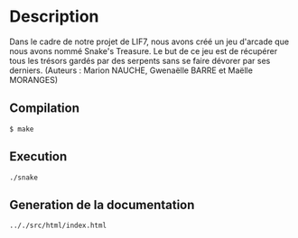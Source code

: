 # Description
Dans le cadre de notre projet de LIF7, nous avons créé un jeu d'arcade que nous avons nommé Snake's Treasure.
Le but de ce jeu est de récupérer tous les trésors gardés par des serpents sans se faire dévorer par ses derniers.
(Auteurs : Marion NAUCHE, Gwenaëlle BARRE et Maëlle MORANGES)

## Compilation 
`$ make`


## Execution
`./snake`


## Generation de la documentation
`.././src/html/index.html`
